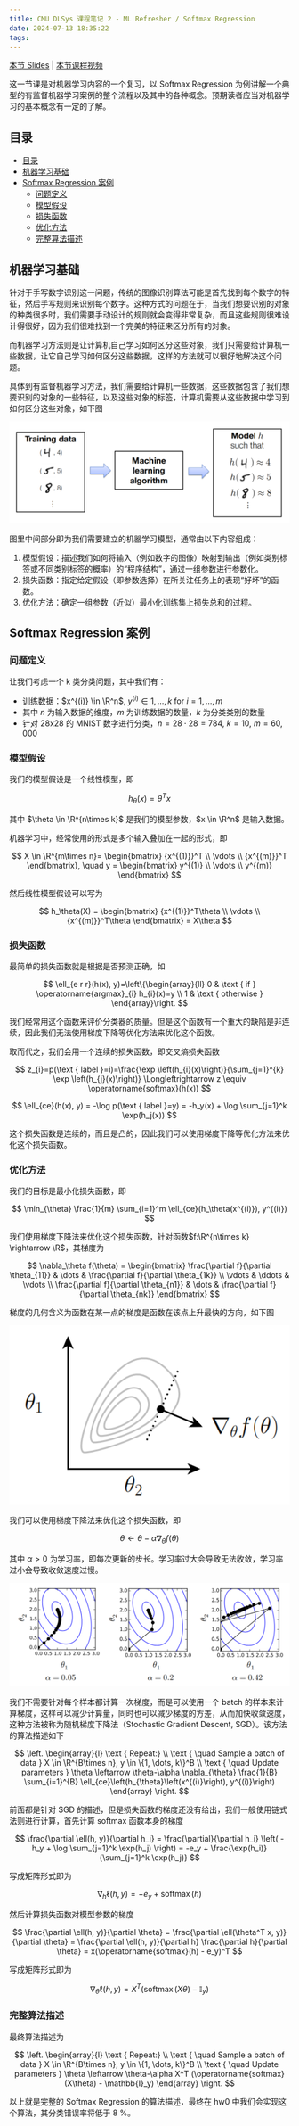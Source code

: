 ```yaml
---
title: CMU DLSys 课程笔记 2 - ML Refresher / Softmax Regression
date: 2024-07-13 18:35:22
tags:
---
```


[本节 Slides](https://dlsyscourse.org/slides/softmax_regression.pdf) | [本节课程视频](https://www.bilibili.com/video/BV1Rg4y137jH?p=3&vd_source=07d6eec55261917555a5d7fb4429cab9)

这一节课是对机器学习内容的一个复习，以 Softmax Regression 为例讲解一个典型的有监督机器学习案例的整个流程以及其中的各种概念。预期读者应当对机器学习的基本概念有一定的了解。

## 目录

- [目录](#目录)
- [机器学习基础](#机器学习基础)
- [Softmax Regression 案例](#softmax-regression-案例)
  - [问题定义](#问题定义)
  - [模型假设](#模型假设)
  - [损失函数](#损失函数)
  - [优化方法](#优化方法)
  - [完整算法描述](#完整算法描述)

## 机器学习基础

针对于手写数字识别这一问题，传统的图像识别算法可能是首先找到每个数字的特征，然后手写规则来识别每个数字。这种方式的问题在于，当我们想要识别的对象的种类很多时，我们需要手动设计的规则就会变得非常复杂，而且这些规则很难设计得很好，因为我们很难找到一个完美的特征来区分所有的对象。

而机器学习方法则是让计算机自己学习如何区分这些对象，我们只需要给计算机一些数据，让它自己学习如何区分这些数据，这样的方法就可以很好地解决这个问题。

具体到有监督机器学习方法，我们需要给计算机一些数据，这些数据包含了我们想要识别的对象的一些特征，以及这些对象的标签，计算机需要从这些数据中学习到如何区分这些对象，如下图

![有监督机器学习](cmu-dlsys-2/supervisiedml.png)

图里中间部分即为我们需要建立的机器学习模型，通常由以下内容组成：

1. 模型假设：描述我们如何将输入（例如数字的图像）映射到输出（例如类别标签或不同类别标签的概率）的“程序结构”，通过一组参数进行参数化。
2. 损失函数：指定给定假设（即参数选择）在所关注任务上的表现“好坏”的函数。
3. 优化方法：确定一组参数（近似）最小化训练集上损失总和的过程。

## Softmax Regression 案例

### 问题定义

让我们考虑一个 k 类分类问题，其中我们有：

- 训练数据：$x^{(i)} \in \R^n$, $y^{(i)} \in {1,\dots, k}$ for $i = 1, … , m$
- 其中 $n$ 为输入数据的维度，$m$ 为训练数据的数量，$k$ 为分类类别的数量
- 针对 28x28 的 MNIST 数字进行分类，$n = 28 \cdot 28 = 784$, $k = 10$, $m = 60,000$

### 模型假设

我们的模型假设是一个线性模型，即

$$
h_\theta(x) = \theta^T x
$$

其中 $\theta \in \R^{n\times k}$ 是我们的模型参数，$x \in \R^n$ 是输入数据。

机器学习中，经常使用的形式是多个输入叠加在一起的形式，即

$$
X \in \R^{m\times n}= \begin{bmatrix} {x^{(1)}}^T \\ \vdots \\ {x^{(m)}}^T \end{bmatrix}, \quad y = \begin{bmatrix} y^{(1)} \\ \vdots \\ y^{(m)} \end{bmatrix}
$$

然后线性模型假设可以写为

$$
h_\theta(X)  = \begin{bmatrix} {x^{(1)}}^T\theta \\ \vdots \\ {x^{(m)}}^T\theta \end{bmatrix} = X\theta
$$

### 损失函数

最简单的损失函数就是根据是否预测正确，如

$$
\ell_{e r r}(h(x), y)=\left\{\begin{array}{ll}
0 & \text { if } \operatorname{argmax}_{i} h_{i}(x)=y \\
1 & \text { otherwise }
\end{array}\right.
$$

我们经常用这个函数来评价分类器的质量。但是这个函数有一个重大的缺陷是非连续，因此我们无法使用梯度下降等优化方法来优化这个函数。

取而代之，我们会用一个连续的损失函数，即交叉熵损失函数

$$
z_{i}=p(\text { label }=i)=\frac{\exp \left(h_{i}(x)\right)}{\sum_{j=1}^{k} \exp \left(h_{j}(x)\right)} \Longleftrightarrow z \equiv \operatorname{softmax}(h(x))
$$

$$
\ell_{ce}(h(x), y) = -\log p(\text { label }=y) = -h_y(x) + \log \sum_{j=1}^k \exp(h_j(x))
$$

这个损失函数是连续的，而且是凸的，因此我们可以使用梯度下降等优化方法来优化这个损失函数。

### 优化方法

我们的目标是最小化损失函数，即

$$
\min_{\theta} \frac{1}{m} \sum_{i=1}^m \ell_{ce}(h_\theta(x^{(i)}), y^{(i)})
$$

我们使用梯度下降法来优化这个损失函数，针对函数$f:\R^{n\times k} \rightarrow \R$，其梯度为

$$
\nabla_\theta f(\theta) = \begin{bmatrix} \frac{\partial f}{\partial \theta_{11}} & \dots & \frac{\partial f}{\partial \theta_{1k}} \\ \vdots & \ddots & \vdots \\ \frac{\partial f}{\partial \theta_{n1}} & \dots & \frac{\partial f}{\partial \theta_{nk}} \end{bmatrix}
$$

梯度的几何含义为函数在某一点的梯度是函数在该点上升最快的方向，如下图

![梯度的几何含义](cmu-dlsys-2/gradients.png)

我们可以使用梯度下降法来优化这个损失函数，即

$$
\theta \leftarrow \theta - \alpha \nabla_\theta f(\theta)
$$

其中 $\alpha \gt 0$ 为学习率，即每次更新的步长。学习率过大会导致无法收敛，学习率过小会导致收敛速度过慢。

![学习率大小](cmu-dlsys-2/lr.png)

我们不需要针对每个样本都计算一次梯度，而是可以使用一个 batch 的样本来计算梯度，这样可以减少计算量，同时也可以减少梯度的方差，从而加快收敛速度，这种方法被称为随机梯度下降法（Stochastic Gradient Descent, SGD）。该方法的算法描述如下

$$
\left.
\begin{array}{l}
\text { Repeat:} \\
\text { \quad Sample a batch of data } X \in \R^{B\times n}, y \in \{1, \dots, k\}^B \\
\text { \quad Update parameters } \theta \leftarrow \theta-\alpha \nabla_{\theta} \frac{1}{B} \sum_{i=1}^{B} \ell_{ce}\left(h_{\theta}\left(x^{(i)}\right), y^{(i)}\right)
\end{array}
\right.
$$

前面都是针对 SGD 的描述，但是损失函数的梯度还没有给出，我们一般使用链式法则进行计算，首先计算 softmax 函数本身的梯度

$$
\frac{\partial \ell(h, y)}{\partial h_i} = \frac{\partial}{\partial h_i} \left( -h_y + \log \sum_{j=1}^k \exp(h_j) \right) = -e_y + \frac{\exp(h_i)}{\sum_{j=1}^k \exp(h_j)}
$$

写成矩阵形式即为

$$
\nabla_h \ell(h, y) = -e_y + \operatorname{softmax}(h)
$$

然后计算损失函数对模型参数的梯度

$$
\frac{\partial \ell(h, y)}{\partial \theta} = \frac{\partial \ell(\theta^T x, y)}{\partial \theta} = \frac{\partial \ell(h, y)}{\partial h} \frac{\partial h}{\partial \theta} = x(\operatorname{softmax}(h) - e_y)^T
$$

写成矩阵形式即为

$$
\nabla_\theta \ell(h, y) = X^T (\operatorname{softmax}(X\theta) - \mathbb{I}_y)
$$

### 完整算法描述

最终算法描述为

$$
\left.
\begin{array}{l}
\text { Repeat:} \\
\text { \quad Sample a batch of data } X \in \R^{B\times n}, y \in \{1, \dots, k\}^B \\
\text { \quad Update parameters } \theta \leftarrow \theta-\alpha X^T (\operatorname{softmax}(X\theta) - \mathbb{I}_y)
\end{array}
\right.
$$

以上就是完整的 Softmax Regression 的算法描述，最终在 hw0 中我们会实现这个算法，其分类错误率将低于 8 %。

